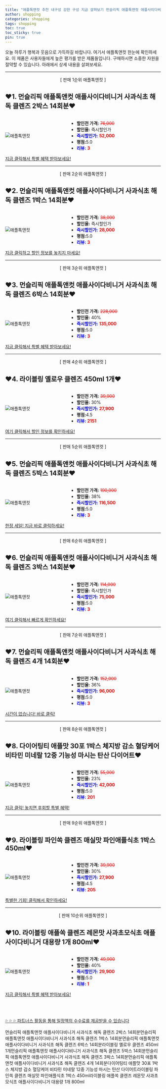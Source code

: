 ```yaml
---
title: "애플톡앤컷 추천 내구성 강한 구성 지금 살펴보기 먼슬리픽 애플톡앤컷 애플사이다비니거 사과식초 해독"
author: shopping
categories: shopping
tags: shopping
toc: true
toc_sticky: true
pin: true
---
```

오늘 하루가 행복과 웃음으로 가득하길 바랍니다. 여기서 애플톡앤컷 한눈에 확인하세요. 이 제품은 사용자들에게 높은 평가를 받은 제품들입니다. 구매하시면 소중한 자원을 절약할 수 있습니다. 아래에서 상세 내용을 살펴보세요.

---
<p class="toplist" style="margin: 0 auto; display: block; width: fit-content;">[ 판매 1순위 애플톡앤컷 ]</p>

<h2><strong>❤️1. 먼슬리픽 애플톡앤컷 애플사이다비니거 사과식초 해독 클렌즈 2박스 14회분❤️</strong></h2>

<div style="display: flex; align-items: center;">
    <div style="flex: 0.4;">
        <img src="https://thumbnail9.coupangcdn.com/thumbnails/remote/230x230ex/image/vendor_inventory/a098/88606d9000e4bbf784fb170cd2300f078fdce7111c639253d01744756e86.jpg" alt="애플톡앤컷" style="max-width: 100%;">
    </div>
    <div style="flex: 0.6; margin-left: 10px;">
        <ul>
            <li><strong>할인전 가격:</strong> <del style="color: red;">76,000</del></li>
            <li><strong>할인율:</strong> 즉시할인가</li>
            <li><span style='color:blue'><strong>즉시할인가:</strong></span> <span style='color:red'><strong>52,000</strong></span></li>
            <li><strong>평점:</strong>5.0</li>
            <li><span style='color:blue'><strong>리뷰:</strong></span> <span style='color:red'><strong>3</strong></span></li>
        </ul>
    </div>
</div>
<div class="center">
    <a href="https://selin100587.github.io?lptag=AF9450613&subid=githubio&pageKey=7986736561&traceid=V0-153&itemId=22186876978&vendorItemId=89233143608" class="myButton">
        지금 클릭해서 특별 혜택 받아보세요!
    </a>
</div>


---
<p class="toplist" style="margin: 0 auto; display: block; width: fit-content;">[ 판매 2순위 애플톡앤컷 ]</p>

<h2><strong>❤️2. 먼슬리픽 애플톡앤컷 애플사이다비니거 사과식초 해독 클렌즈 1박스 14회분❤️</strong></h2>

<div style="display: flex; align-items: center;">
    <div style="flex: 0.4;">
        <img src="https://thumbnail9.coupangcdn.com/thumbnails/remote/230x230ex/image/vendor_inventory/a098/88606d9000e4bbf784fb170cd2300f078fdce7111c639253d01744756e86.jpg" alt="애플톡앤컷" style="max-width: 100%;">
    </div>
    <div style="flex: 0.6; margin-left: 10px;">
        <ul>
            <li><strong>할인전 가격:</strong> <del style="color: red;">38,000</del></li>
            <li><strong>할인율:</strong> 즉시할인가</li>
            <li><span style='color:blue'><strong>즉시할인가:</strong></span> <span style='color:red'><strong>28,000</strong></span></li>
            <li><strong>평점:</strong>5.0</li>
            <li><span style='color:blue'><strong>리뷰:</strong></span> <span style='color:red'><strong>3</strong></span></li>
        </ul>
    </div>
</div>
<div class="center">
    <a href="https://selin100587.github.io?lptag=AF9450613&subid=githubio&pageKey=7986736561&traceid=V0-153&itemId=22186876975&vendorItemId=89233143585" class="myButton">
        지금 클릭하고 할인 정보를 놓치지 마세요!
    </a>
</div>


---
<p class="toplist" style="margin: 0 auto; display: block; width: fit-content;">[ 판매 3순위 애플톡앤컷 ]</p>

<h2><strong>❤️3. 먼슬리픽 애플톡앤컷 애플사이다비니거 사과식초 해독 클렌즈 6박스 14회분❤️</strong></h2>

<div style="display: flex; align-items: center;">
    <div style="flex: 0.4;">
        <img src="https://thumbnail9.coupangcdn.com/thumbnails/remote/230x230ex/image/vendor_inventory/a098/88606d9000e4bbf784fb170cd2300f078fdce7111c639253d01744756e86.jpg" alt="애플톡앤컷" style="max-width: 100%;">
    </div>
    <div style="flex: 0.6; margin-left: 10px;">
        <ul>
            <li><strong>할인전 가격:</strong> <del style="color: red;">228,000</del></li>
            <li><strong>할인율:</strong> 40%</li>
            <li><span style='color:blue'><strong>즉시할인가:</strong></span> <span style='color:red'><strong>135,000</strong></span></li>
            <li><strong>평점:</strong>5.0</li>
            <li><span style='color:blue'><strong>리뷰:</strong></span> <span style='color:red'><strong>3</strong></span></li>
        </ul>
    </div>
</div>
<div class="center">
    <a href="https://selin100587.github.io?lptag=AF9450613&subid=githubio&pageKey=7986736561&traceid=V0-153&itemId=22186876976&vendorItemId=89233143593" class="myButton">
        지금 클릭해서 특별 혜택 받아보세요!
    </a>
</div>


---
<p class="toplist" style="margin: 0 auto; display: block; width: fit-content;">[ 판매 4순위 애플톡앤컷 ]</p>

<h2><strong>❤️4. 라이블링 옐로우 클렌즈 450ml 1개❤️</strong></h2>

<div style="display: flex; align-items: center;">
    <div style="flex: 0.4;">
        <img src="https://thumbnail6.coupangcdn.com/thumbnails/remote/230x230ex/image/vendor_inventory/3009/3ac43eb749a91d934bdfe2cefe83658ec409d6386c9cff79cd59b543ab93.png" alt="애플톡앤컷" style="max-width: 100%;">
    </div>
    <div style="flex: 0.6; margin-left: 10px;">
        <ul>
            <li><strong>할인전 가격:</strong> <del style="color: red;">39,900</del></li>
            <li><strong>할인율:</strong> 30%</li>
            <li><span style='color:blue'><strong>즉시할인가:</strong></span> <span style='color:red'><strong>27,900</strong></span></li>
            <li><strong>평점:</strong>4.5</li>
            <li><span style='color:blue'><strong>리뷰:</strong></span> <span style='color:red'><strong>2151</strong></span></li>
        </ul>
    </div>
</div>
<div class="center">
    <a href="https://selin100587.github.io?lptag=AF9450613&subid=githubio&pageKey=7271966777&traceid=V0-153&itemId=18547685702&vendorItemId=83029420764" class="myButton">
        여기 클릭해서 할인 정보를 확인하세요!
    </a>
</div>


---
<p class="toplist" style="margin: 0 auto; display: block; width: fit-content;">[ 판매 5순위 애플톡앤컷 ]</p>

<h2><strong>❤️5. 먼슬리픽 애플톡앤컷 애플사이다비니거 사과식초 해독 클렌즈 5박스 14회분❤️</strong></h2>

<div style="display: flex; align-items: center;">
    <div style="flex: 0.4;">
        <img src="https://thumbnail9.coupangcdn.com/thumbnails/remote/230x230ex/image/vendor_inventory/a098/88606d9000e4bbf784fb170cd2300f078fdce7111c639253d01744756e86.jpg" alt="애플톡앤컷" style="max-width: 100%;">
    </div>
    <div style="flex: 0.6; margin-left: 10px;">
        <ul>
            <li><strong>할인전 가격:</strong> <del style="color: red;">190,000</del></li>
            <li><strong>할인율:</strong> 38%</li>
            <li><span style='color:blue'><strong>즉시할인가:</strong></span> <span style='color:red'><strong>116,500</strong></span></li>
            <li><strong>평점:</strong>5.0</li>
            <li><span style='color:blue'><strong>리뷰:</strong></span> <span style='color:red'><strong>3</strong></span></li>
        </ul>
    </div>
</div>
<div class="center">
    <a href="https://selin100587.github.io?lptag=AF9450613&subid=githubio&pageKey=7986736561&traceid=V0-153&itemId=22428073052&vendorItemId=89472748489" class="myButton">
        한정 세일! 지금 바로 클릭하세요!
    </a>
</div>


---
<p class="toplist" style="margin: 0 auto; display: block; width: fit-content;">[ 판매 6순위 애플톡앤컷 ]</p>

<h2><strong>❤️6. 먼슬리픽 애플톡앤컷 애플사이다비니거 사과식초 해독 클렌즈 3박스 14회분❤️</strong></h2>

<div style="display: flex; align-items: center;">
    <div style="flex: 0.4;">
        <img src="https://thumbnail9.coupangcdn.com/thumbnails/remote/230x230ex/image/vendor_inventory/a098/88606d9000e4bbf784fb170cd2300f078fdce7111c639253d01744756e86.jpg" alt="애플톡앤컷" style="max-width: 100%;">
    </div>
    <div style="flex: 0.6; margin-left: 10px;">
        <ul>
            <li><strong>할인전 가격:</strong> <del style="color: red;">114,000</del></li>
            <li><strong>할인율:</strong> 즉시할인가</li>
            <li><span style='color:blue'><strong>즉시할인가:</strong></span> <span style='color:red'><strong>75,000</strong></span></li>
            <li><strong>평점:</strong>5.0</li>
            <li><span style='color:blue'><strong>리뷰:</strong></span> <span style='color:red'><strong>3</strong></span></li>
        </ul>
    </div>
</div>
<div class="center">
    <a href="https://selin100587.github.io?lptag=AF9450613&subid=githubio&pageKey=7986736561&traceid=V0-153&itemId=22428073051&vendorItemId=89472748485" class="myButton">
        여기 클릭해서 빠르게 확인하세요!
    </a>
</div>


---
<p class="toplist" style="margin: 0 auto; display: block; width: fit-content;">[ 판매 7순위 애플톡앤컷 ]</p>

<h2><strong>❤️7. 먼슬리픽 애플톡앤컷 애플사이다비니거 사과식초 해독 클렌즈 4개 14회분❤️</strong></h2>

<div style="display: flex; align-items: center;">
    <div style="flex: 0.4;">
        <img src="https://thumbnail9.coupangcdn.com/thumbnails/remote/230x230ex/image/vendor_inventory/a098/88606d9000e4bbf784fb170cd2300f078fdce7111c639253d01744756e86.jpg" alt="애플톡앤컷" style="max-width: 100%;">
    </div>
    <div style="flex: 0.6; margin-left: 10px;">
        <ul>
            <li><strong>할인전 가격:</strong> <del style="color: red;">152,000</del></li>
            <li><strong>할인율:</strong> 36%</li>
            <li><span style='color:blue'><strong>즉시할인가:</strong></span> <span style='color:red'><strong>96,000</strong></span></li>
            <li><strong>평점:</strong>5.0</li>
            <li><span style='color:blue'><strong>리뷰:</strong></span> <span style='color:red'><strong>3</strong></span></li>
        </ul>
    </div>
</div>
<div class="center">
    <a href="https://selin100587.github.io?lptag=AF9450613&subid=githubio&pageKey=7986736561&traceid=V0-153&itemId=22186876977&vendorItemId=89233143599" class="myButton">
        시간이 없습니다! 바로 클릭!
    </a>
</div>


---
<p class="toplist" style="margin: 0 auto; display: block; width: fit-content;">[ 판매 8순위 애플톡앤컷 ]</p>

<h2><strong>❤️8. 다이어팅티 애플맛 30포 1박스 체지방 감소 혈당케어 비타민 미네랄 12중 기능성 마시는 탄산 다이어트❤️</strong></h2>

<div style="display: flex; align-items: center;">
    <div style="flex: 0.4;">
        <img src="https://thumbnail9.coupangcdn.com/thumbnails/remote/230x230ex/image/vendor_inventory/999a/4973a6e6789d2d10fe87598efcbba0274ea0f30bbfb7fb82d5952a81cb74.jpg" alt="애플톡앤컷" style="max-width: 100%;">
    </div>
    <div style="flex: 0.6; margin-left: 10px;">
        <ul>
            <li><strong>할인전 가격:</strong> <del style="color: red;">55,000</del></li>
            <li><strong>할인율:</strong> 23%</li>
            <li><span style='color:blue'><strong>즉시할인가:</strong></span> <span style='color:red'><strong>42,000</strong></span></li>
            <li><strong>평점:</strong>5.0</li>
            <li><span style='color:blue'><strong>리뷰:</strong></span> <span style='color:red'><strong>201</strong></span></li>
        </ul>
    </div>
</div>
<div class="center">
    <a href="https://selin100587.github.io?lptag=AF9450613&subid=githubio&pageKey=7812448547&traceid=V0-153&itemId=21194614183&vendorItemId=88255920721" class="myButton">
        지금 클릭! 놓치면 후회할 특별 혜택!
    </a>
</div>


---
<p class="toplist" style="margin: 0 auto; display: block; width: fit-content;">[ 판매 9순위 애플톡앤컷 ]</p>

<h2><strong>❤️9. 라이블링 파인쏙 클렌즈 매실맛 파인애플식초 1박스 450ml❤️</strong></h2>

<div style="display: flex; align-items: center;">
    <div style="flex: 0.4;">
        <img src="https://thumbnail8.coupangcdn.com/thumbnails/remote/230x230ex/image/vendor_inventory/8b00/ca2fe7928b0e8ebdb0d2e1447e96bf095fc268e6f1b00beba50435a93f3e.jpg" alt="애플톡앤컷" style="max-width: 100%;">
    </div>
    <div style="flex: 0.6; margin-left: 10px;">
        <ul>
            <li><strong>할인전 가격:</strong> <del style="color: red;">39,900</del></li>
            <li><strong>할인율:</strong> 30%</li>
            <li><span style='color:blue'><strong>즉시할인가:</strong></span> <span style='color:red'><strong>27,900</strong></span></li>
            <li><strong>평점:</strong>4.5</li>
            <li><span style='color:blue'><strong>리뷰:</strong></span> <span style='color:red'><strong>205</strong></span></li>
        </ul>
    </div>
</div>
<div class="center">
    <a href="https://selin100587.github.io?lptag=AF9450613&subid=githubio&pageKey=7955642210&traceid=V0-153&itemId=21979651466&vendorItemId=89216795989" class="myButton">
        특별한 기회! 클릭해서 확인하세요!
    </a>
</div>


---
<p class="toplist" style="margin: 0 auto; display: block; width: fit-content;">[ 판매 10순위 애플톡앤컷 ]</p>

<h2><strong>❤️10. 라이블링 애플쏙 클렌즈 레몬맛 사과초모식초 애플사이다비니거 대용량 1개 800ml❤️</strong></h2>

<div style="display: flex; align-items: center;">
    <div style="flex: 0.4;">
        <img src="https://thumbnail6.coupangcdn.com/thumbnails/remote/230x230ex/image/vendor_inventory/e26d/8ff35a371c5d40c789c353bf6df1516d9e36bf86124313627fee551e0732.jpg" alt="애플톡앤컷" style="max-width: 100%;">
    </div>
    <div style="flex: 0.6; margin-left: 10px;">
        <ul>
            <li><strong>할인전 가격:</strong> <del style="color: red;">49,900</del></li>
            <li><strong>할인율:</strong> 40%</li>
            <li><span style='color:blue'><strong>즉시할인가:</strong></span> <span style='color:red'><strong>29,900</strong></span></li>
            <li><strong>평점:</strong>5.0</li>
            <li><span style='color:blue'><strong>리뷰:</strong></span> <span style='color:red'><strong>1</strong></span></li>
        </ul>
    </div>
</div>
<div class="center">
    <a href="https://selin100587.github.io?lptag=AF9450613&subid=githubio&pageKey=8231902023&traceid=V0-153&itemId=23693196744&vendorItemId=90718327307" class="myButton">
        지금 클릭해서 특별 혜택 받아보세요!
    </a>
</div>

<br><br><br>[💦 💦 💦 파트너스 활동을 통해 일정액의 수수료를 제공받을 수 있습니다](https://link.coupang.com/a/bcpT2c)<br><br>먼슬리픽 애플톡앤컷 애플사이다비니거 사과식초 해독 클렌즈 2박스 14회분먼슬리픽 애플톡앤컷 애플사이다비니거 사과식초 해독 클렌즈 1박스 14회분먼슬리픽 애플톡앤컷 애플사이다비니거 사과식초 해독 클렌즈 6박스 14회분라이블링 옐로우 클렌즈 450ml 1개먼슬리픽 애플톡앤컷 애플사이다비니거 사과식초 해독 클렌즈 5박스 14회분먼슬리픽 애플톡앤컷 애플사이다비니거 사과식초 해독 클렌즈 3박스 14회분먼슬리픽 애플톡앤컷 애플사이다비니거 사과식초 해독 클렌즈 4개 14회분다이어팅티 애플맛 30포 1박스 체지방 감소 혈당케어 비타민 미네랄 12중 기능성 마시는 탄산 다이어트라이블링 파인쏙 클렌즈 매실맛 파인애플식초 1박스 450ml라이블링 애플쏙 클렌즈 레몬맛 사과초모식초 애플사이다비니거 대용량 1개 800ml